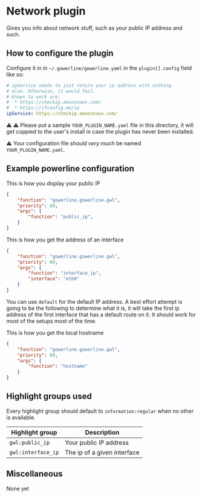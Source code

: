 # Network plugin

Gives you info about network stuff, such as your public IP address and such.

## How to configure the plugin

Configure it in in `~/.gowerline/gowerline.yaml` in the `plugin[].config` field like so:
```yaml
# ipService needs to just return your ip address with nothing
# else. Otherwise, it would fail.
# Known to work are:
#  * https://checkip.amazonaws.com/
#  * https://ifconfig.me/ip
ipService: https://checkip.amazonaws.com/
```

:warning: :warning: Please put a sample `YOUR_PLUGIN_NAME.yaml` file in this directory, it will get coppied to the user's install in case the plugin has never been installed.

:warning: Your configuration file *should very much* be named `YOUR_PLUGIN_NAME.yaml`.

## Example powerline configuration
This is how you display your public IP
```json
{
    "function": "gowerline.gowerline.gwl",
    "priority": 60,
    "args": {
        "function": "public_ip",
    }
}
```

This is how you get the address of an interface
```json
{
    "function": "gowerline.gowerline.gwl",
    "priority": 60,
    "args": {
        "function": "interface_ip",
        "interface": "eth0"
    }
}
```

You can use `default` for the default IP address. A best effort attempt is going to be the following to determine what it is, it will take the first ip address of the first interface that has a default route on it. It should work for most of the setups most of the time.

This is how you get the local hostname
```json
{
    "function": "gowerline.gowerline.gwl",
    "priority": 60,
    "args": {
        "function": "hostname"
    }
}
```

## Highlight groups used
Every highlight group should default to `information:regular` when no other is available.

| Highlight group | Description |
| --- | --- |
| `gwl:public_ip` | Your public IP address |
| `gwl:interface_ip` | The ip of a given interface |

## Miscellaneous
None yet